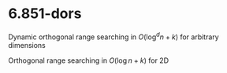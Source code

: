 # 6.851-dors
Dynamic orthogonal range searching in $O(\log^{d} n + k)$ for arbitrary dimensions

Orthogonal range searching in $O(\log n + k)$ for 2D
